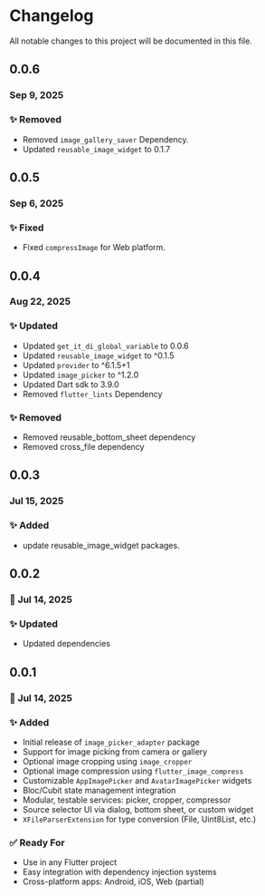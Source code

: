 # Changelog

All notable changes to this project will be documented in this file.

## 0.0.6

### Sep 9, 2025

### ✨ Removed

- Removed `image_gallery_saver` Dependency.
- Updated `reusable_image_widget` to 0.1.7

## 0.0.5

### Sep 6, 2025

### ✨ Fixed

- Fixed `compressImage` for Web platform.

## 0.0.4

### Aug 22, 2025

### ✨ Updated

- Updated `get_it_di_global_variable` to 0.0.6
- Updated `reusable_image_widget` to ^0.1.5
- Updated `provider` to ^6.1.5+1
- Updated `image_picker` to ^1.2.0
- Updated Dart sdk to 3.9.0
- Removed `flutter_lints` Dependency

### ✨ Removed

- Removed reusable_bottom_sheet dependency
- Removed cross_file dependency

## 0.0.3

### Jul 15, 2025

### ✨ Added

- update reusable_image_widget packages.

## 0.0.2

### 📅 Jul 14, 2025

### ✨ Updated

* Updated dependencies

## 0.0.1

### 📅 Jul 14, 2025

### ✨ Added

* Initial release of `image_picker_adapter` package
* Support for image picking from camera or gallery
* Optional image cropping using `image_cropper`
* Optional image compression using `flutter_image_compress`
* Customizable `AppImagePicker` and `AvatarImagePicker` widgets
* Bloc/Cubit state management integration
* Modular, testable services: picker, cropper, compressor
* Source selector UI via dialog, bottom sheet, or custom widget
* `XFileParserExtension` for type conversion (File, Uint8List, etc.)

### ✅ Ready For

* Use in any Flutter project
* Easy integration with dependency injection systems
* Cross-platform apps: Android, iOS, Web (partial)
